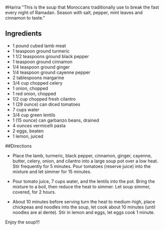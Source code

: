 #Harira
"This is the soup that Moroccans traditionally use to break the fast every night of Ramadan. Season with salt, pepper, mint leaves and cinnamon to taste."

## Ingredients  
* 1 pound cubed lamb meat
* 1 teaspoon ground turmeric
* 1 1/2 teaspoons ground black pepper
* 1 teaspoon ground cinnamon
* 1/4 teaspoon ground ginger
* 1/4 teaspoon ground cayenne pepper
* 2 tablespoons margarine
* 3/4 cup chopped celery
* 1 onion, chopped
* 1 red onion, chopped
* 1/2 cup chopped fresh cilantro
* 1 (29 ounce) can diced tomatoes
* 7 cups water
* 3/4 cup green lentils
* 1 (15 ounce) can garbanzo beans, drained
* 4 ounces vermicelli pasta
* 2 eggs, beaten
* 1 lemon, juiced

##Directions

* Place the lamb, turmeric, black pepper, cinnamon, ginger, cayenne, butter, celery, onion, and cilantro into a large soup pot over a low heat. Stir frequently for 5 minutes. Pour tomatoes (reserve juice) into the mixture and let simmer for 15 minutes.

* Pour tomato juice, 7 cups water, and the lentils into the pot. Bring the mixture to a boil, then reduce the heat to simmer. Let soup simmer, covered, for 2 hours.

* About 10 minutes before serving turn the heat to medium-high, place chickpeas and noodles into the soup, let cook about 10 minutes (until noodles are al dente). Stir in lemon and eggs, let eggs cook 1 minute.

Enjoy the soup!!!
